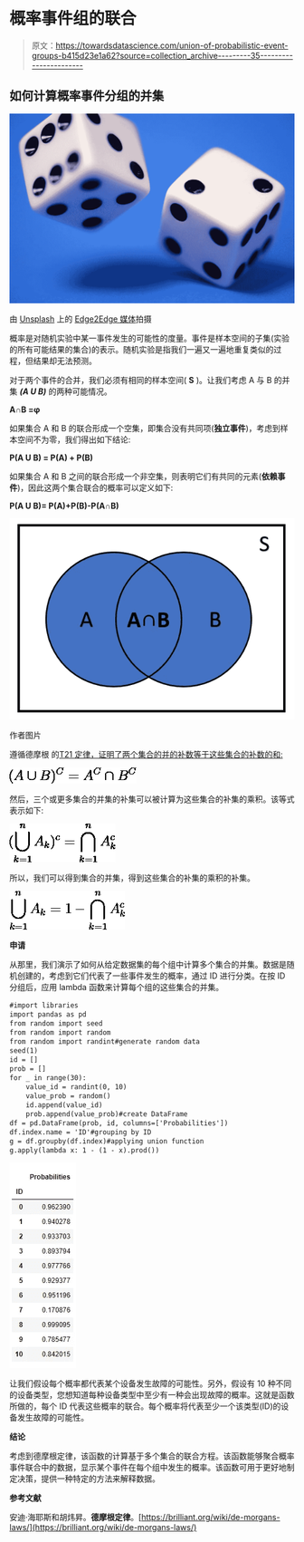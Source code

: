 # 概率事件组的联合

> 原文：<https://towardsdatascience.com/union-of-probabilistic-event-groups-b415d23e1a62?source=collection_archive---------35----------------------->

## 如何计算概率事件分组的并集

![](img/cc612b78236abc118b415517e2ca36f7.png)

由 [Unsplash](https://unsplash.com/s/photos/statistic?utm_source=unsplash&utm_medium=referral&utm_content=creditCopyText) 上的 [Edge2Edge 媒体](https://unsplash.com/@edge2edgemedia?utm_source=unsplash&utm_medium=referral&utm_content=creditCopyText)拍摄

概率是对随机实验中某一事件发生的可能性的度量。事件是样本空间的子集(实验的所有可能结果的集合)的表示。随机实验是指我们一遍又一遍地重复类似的过程，但结果却无法预测。

对于两个事件的合并，我们必须有相同的样本空间( **S** )。让我们考虑 A 与 B 的并集 ***(A U B)*** 的两种可能情况。

**A∩B =φ**

如果集合 A 和 B 的联合形成一个空集，即集合没有共同项(**独立事件**)，考虑到样本空间不为零，我们得出如下结论:

**P(A U B) = P(A) + P(B)**

如果集合 A 和 B 之间的联合形成一个非空集，则表明它们有共同的元素(**依赖事件**)，因此这两个集合联合的概率可以定义如下:

**P(A U B)= P(A)+P(B)-P(A∩B)**

![](img/58e16ff9d2e7fb4a7c61021835e3de77.png)

作者图片

遵循德摩根 的[T21 定律，证明了两个集合的并的补数等于这些集合的补数的和:](https://en.wikipedia.org/wiki/De_Morgan%27s_laws)

![](img/646c54e3e00618cb1834f0f118121000.png)

然后，三个或更多集合的并集的补集可以被计算为这些集合的补集的乘积。该等式表示如下:

![](img/b52b9b796912ae7999d91c7d17f7c0db.png)

所以，我们可以得到集合的并集，得到这些集合的补集的乘积的补集。

![](img/821630b246bc3d06f75ee17b7402e56d.png)

**申请**

从那里，我们演示了如何从给定数据集的每个组中计算多个集合的并集。数据是随机创建的，考虑到它们代表了一些事件发生的概率，通过 ID 进行分类。在按 ID 分组后，应用 lambda 函数来计算每个组的这些集合的并集。

```
#import libraries
import pandas as pd
from random import seed
from random import random
from random import randint#generate random data
seed(1)
id = []
prob = [] 
for _ in range(30):
    value_id = randint(0, 10)
    value_prob = random()
    id.append(value_id)
    prob.append(value_prob)#create DataFrame
df = pd.DataFrame(prob, id, columns=['Probabilities'])
df.index.name = 'ID'#grouping by ID
g = df.groupby(df.index)#applying union function
g.apply(lambda x: 1 - (1 - x).prod())
```

![](img/f19aed50b5524bad6f6349badf753df0.png)

让我们假设每个概率都代表某个设备发生故障的可能性。另外，假设有 10 种不同的设备类型，您想知道每种设备类型中至少有一种会出现故障的概率。这就是函数所做的，每个 ID 代表这些概率的联合。每个概率将代表至少一个该类型(ID)的设备发生故障的可能性。

**结论**

考虑到德摩根定律，该函数的计算基于多个集合的联合方程。该函数能够聚合概率事件联合中的数据，显示某个事件在每个组中发生的概率。该函数可用于更好地制定决策，提供一种特定的方法来解释数据。

**参考文献**

安迪·海耶斯和胡炜昇。**德摩根定律**。[https://brilliant.org/wiki/de-morgans-laws/](https://brilliant.org/wiki/de-morgans-laws/)